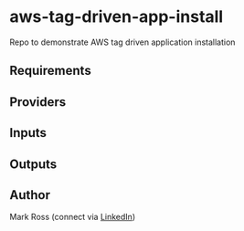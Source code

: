 # aws-tag-driven-app-install
Repo to demonstrate AWS tag driven application installation

<!--- BEGIN_TF_DOCS --->
## Requirements

## Providers

## Inputs

## Outputs

<!--- END_TF_DOCS --->

## Author
Mark Ross (connect via [LinkedIn](https://www.linkedin.com/in/markjamesross/))
